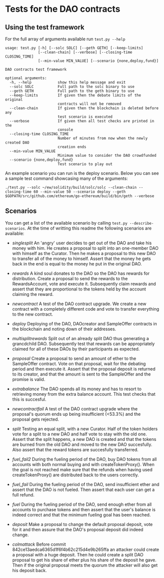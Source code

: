 # Tests for the DAO contracts

## Using the test framework

For the full array of arguments available run `test.py --help`

```
usage: test.py [-h] [--solc SOLC] [--geth GETH] [--keep-limits]
               [--clean-chain] [--verbose] [--closing-time CLOSING_TIME]
               [--min-value MIN_VALUE] [--scenario {none,deploy,fund}]

DAO contracts test framework

optional arguments:
  -h, --help            show this help message and exit
  --solc SOLC           Full path to the solc binary to use
  --geth GETH           Full path to the geth binary to use
  --keep-limits         If given then the debate limits of the original
                        contracts will not be removed
  --clean-chain         If given then the blockchain is deleted before any
                        test scenario is executed
  --verbose             If given then all test checks are printed in the
                        console
  --closing-time CLOSING_TIME
                        Number of minutes from now when the newly created DAO
                        creation ends
  --min-value MIN_VALUE
                        Minimum value to consider the DAO crowdfunded
  --scenario {none,deploy,fund}
                        Test scenario to play out
```

An example scenario you can run is the deploy scenario. Below you can see a sample test command showcasing many of the arguments:

```
./test.py --solc ~/ew/solidity/build/solc/solc --clean-chain --closing-time 60 --min-value 50 --scenario deploy --geth $GOPATH/src/github.com/ethereum/go-ethereum/build/bin/geth --verbose
```

## Scenarios

You can get a list of the available scenario by calling `test.py --describe-scenarios`. At
the time of writting this readme the following scenarios are available:

- *singlesplit*
 An 'angry' user decides to get out of the DAO and take his money with
him. He creates a proposal to split into an one-member DAO with
himself as the Curator. Then he makes a proposal to this new DAO to
transfer all of the money to himself. Assert that the money he gets
back in the end is equal to the money he put in the original DAO.

- *rewards*
 A kind soul donates to the DAO so the DAO has rewards for
distribution. Create a proposal to send the rewards to the
RewardsAccount, vote and execute it. Subsequently claim rewards and
assert that they are proportional to the tokens held by the account
claiming the reward.

- *newcontract*
A test of the DAO contract upgrade. We create a new contract with a
completely different code and vote to transfer everything to the new
contract.

- *deploy*
Deploying of the DAO, DAOcreator and SampleOffer contracts in the
blockchain and noting down of their addresses.

- *multisplitrewards*
Split out of an already split DAO thus generating a grancdchild DAO.
Subsequently test that rewards can be appropriately claimed for all of
these DAOs by their participants as expected.

- *proposal*
Create a proposal to send an amount of ether to the SampleOffer
contract. Vote on that proposal, wait for the debating period and then
execute it. Assert that the proposal deposit is returned to its
creator, and that the amount is sent to the SampleOffer and the
promise is valid.

- *extrabalance*
The DAO spends all its money and has to resort to retrieving money
from the extra balance account. This test checks that this is
succesful.

- *newcontractfail*
A test of the DAO contract upgrade where the proposal's quorum ends up
being insufficient (<53.3%) and the proposal gets rejected.

- *split*
 Testing an equal split, with a new Curator. Half of the token holders
vote for a split to a new DAO and half vote to stay with the old one.
Assert that the split happens, a new DAO is created and that the
tokens are burned from the old DAO and moved to the new DAO
succesfully. Also assert that the reward tokens are succesfully
transferred.

- *fuel_fail2*
During the fueling period of the DAO, buy DAO tokens from all accounts
with both normal buying and with createTokenProxy(). When the goal is
not reached make sure that the refunds when having used
createTokenProxy() are distributed back to the users correctly.

- *fuel_fail*
During the fueling period of the DAO, send insufficient ether and
assert that the DAO is not fueled. Then assert that each user can get
a full refund.

- *fuel*
During the fueling period of the DAO, send enough ether from all
accounts to purchase tokens and then assert that the user's balance is
indeed correct and that the minimum fueling goal has been reached.

- *deposit*
Make a proposal to change the default proposal deposit, vote for it
and then assure that the DAO's proposal deposit did indeed change.

- *colmattack*
Before commit 842ce13aedca6365d1f6f4b62c215d4e9b265ffa an attacker
could create a proposal with a huge deposit. Then he could create a
split DAO proposal to get his share of ether plus his share of the
deposit he gave. Then if the original proposal meets the quorum the
attacker will also get his deposit back.

